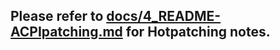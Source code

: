 ## Please refer to [docs/4_README-ACPIpatching.md](https://github.com/tylernguyen/x1c6-hackintosh/blob/master/docs/4_README-ACPIpatching.md) for Hotpatching notes.